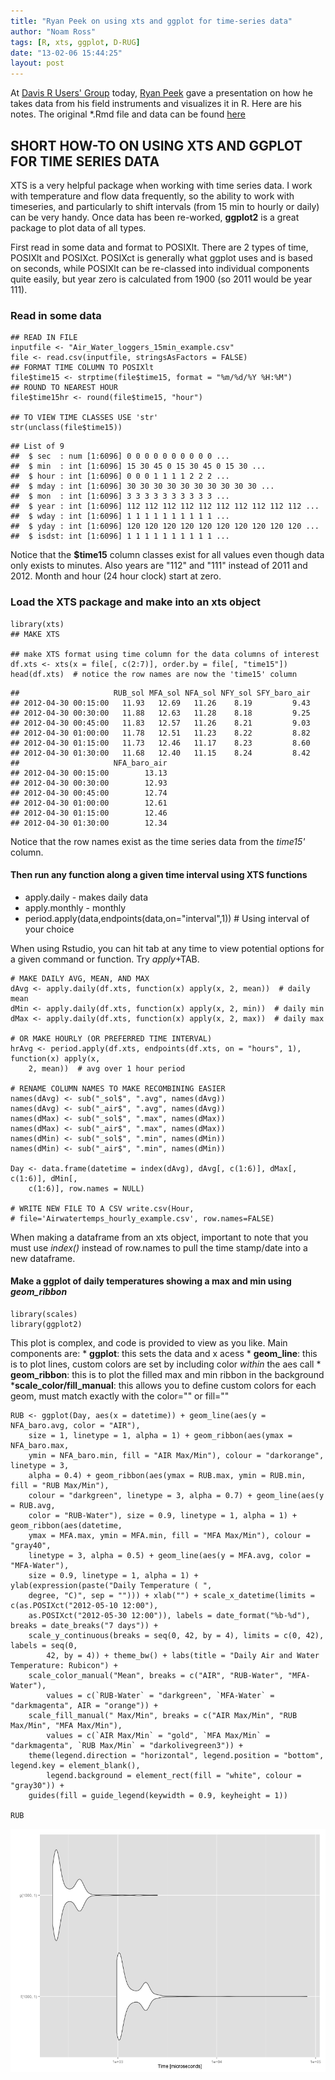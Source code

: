 ```yaml
---
title: "Ryan Peek on using xts and ggplot for time-series data"
author: "Noam Ross"
tags: [R, xts, ggplot, D-RUG]
date: "13-02-06 15:44:25"
layout: post
--- 
```



At [Davis R Users'
Group](http://www.noamross.net/davis-r-users-group.html) today, [Ryan
Peek](http://watershed.ucdavis.edu/people/ryan-peek) gave a presentation
on how he takes data from his field instruments and visualizes it in R.
Here are his notes. The original \*.Rmd file and data can be found
[here](https://gist.github.com/noamross/4727029)

SHORT HOW-TO ON USING XTS AND GGPLOT FOR TIME SERIES DATA
---------------------------------------------------------

XTS is a very helpful package when working with time series data. I work
with temperature and flow data frequently, so the ability to work with
timeseries, and particularly to shift intervals (from 15 min to hourly
or daily) can be very handy. Once data has been re-worked, **ggplot2**
is a great package to plot data of all types.

First read in some data and format to POSIXlt. There are 2 types of
time, POSIXlt and POSIXct. POSIXct is generally what ggplot uses and is
based on seconds, while POSIXlt can be re-classed into individual
components quite easily, but year zero is calculated from 1900 (so 2011
would be year 111).

### Read in some data

~~~~ {.r}
## READ IN FILE
inputfile <- "Air_Water_loggers_15min_example.csv"
file <- read.csv(inputfile, stringsAsFactors = FALSE)
## FORMAT TIME COLUMN TO POSIXlt
file$time15 <- strptime(file$time15, format = "%m/%d/%Y %H:%M")
## ROUND TO NEAREST HOUR
file$time15hr <- round(file$time15, "hour")

## TO VIEW TIME CLASSES USE 'str'
str(unclass(file$time15))
~~~~

    ## List of 9
    ##  $ sec  : num [1:6096] 0 0 0 0 0 0 0 0 0 0 ...
    ##  $ min  : int [1:6096] 15 30 45 0 15 30 45 0 15 30 ...
    ##  $ hour : int [1:6096] 0 0 0 1 1 1 1 2 2 2 ...
    ##  $ mday : int [1:6096] 30 30 30 30 30 30 30 30 30 30 ...
    ##  $ mon  : int [1:6096] 3 3 3 3 3 3 3 3 3 3 ...
    ##  $ year : int [1:6096] 112 112 112 112 112 112 112 112 112 112 ...
    ##  $ wday : int [1:6096] 1 1 1 1 1 1 1 1 1 1 ...
    ##  $ yday : int [1:6096] 120 120 120 120 120 120 120 120 120 120 ...
    ##  $ isdst: int [1:6096] 1 1 1 1 1 1 1 1 1 1 ...

Notice that the **\$time15** column classes exist for all values even
though data only exists to minutes. Also years are "112" and "111"
instead of 2011 and 2012. Month and hour (24 hour clock) start at zero.

### Load the XTS package and make into an xts object

~~~~ {.r}
library(xts)
## MAKE XTS

## make XTS format using time column for the data columns of interest
df.xts <- xts(x = file[, c(2:7)], order.by = file[, "time15"])
head(df.xts)  # notice the row names are now the 'time15' column
~~~~

    ##                     RUB_sol MFA_sol NFA_sol NFY_sol SFY_baro_air
    ## 2012-04-30 00:15:00   11.93   12.69   11.26    8.19         9.43
    ## 2012-04-30 00:30:00   11.88   12.63   11.28    8.18         9.25
    ## 2012-04-30 00:45:00   11.83   12.57   11.26    8.21         9.03
    ## 2012-04-30 01:00:00   11.78   12.51   11.23    8.22         8.82
    ## 2012-04-30 01:15:00   11.73   12.46   11.17    8.23         8.60
    ## 2012-04-30 01:30:00   11.68   12.40   11.15    8.24         8.42
    ##                     NFA_baro_air
    ## 2012-04-30 00:15:00        13.13
    ## 2012-04-30 00:30:00        12.93
    ## 2012-04-30 00:45:00        12.74
    ## 2012-04-30 01:00:00        12.61
    ## 2012-04-30 01:15:00        12.46
    ## 2012-04-30 01:30:00        12.34

Notice that the row names exist as the time series data from the
*time15'* column.

#### Then run any function along a given time interval using XTS functions

-   apply.daily - makes daily data
-   apply.monthly - monthly
-   period.apply(data,endpoints(data,on="interval",1)) \# Using interval
    of your choice

When using Rstudio, you can hit tab at any time to view potential
options for a given command or function. Try *apply*+TAB.

~~~~ {.r}
# MAKE DAILY AVG, MEAN, AND MAX
dAvg <- apply.daily(df.xts, function(x) apply(x, 2, mean))  # daily mean
dMin <- apply.daily(df.xts, function(x) apply(x, 2, min))  # daily min
dMax <- apply.daily(df.xts, function(x) apply(x, 2, max))  # daily max

# OR MAKE HOURLY (OR PREFERRED TIME INTERVAL)
hrAvg <- period.apply(df.xts, endpoints(df.xts, on = "hours", 1), function(x) apply(x, 
    2, mean))  # avg over 1 hour period

# RENAME COLUMN NAMES TO MAKE RECOMBINING EASIER
names(dAvg) <- sub("_sol$", ".avg", names(dAvg))
names(dAvg) <- sub("_air$", ".avg", names(dAvg))
names(dMax) <- sub("_sol$", ".max", names(dMax))
names(dMax) <- sub("_air$", ".max", names(dMax))
names(dMin) <- sub("_sol$", ".min", names(dMin))
names(dMin) <- sub("_air$", ".min", names(dMin))

Day <- data.frame(datetime = index(dAvg), dAvg[, c(1:6)], dMax[, c(1:6)], dMin[, 
    c(1:6)], row.names = NULL)

# WRITE NEW FILE TO A CSV write.csv(Hour,
# file='Airwatertemps_hourly_example.csv', row.names=FALSE)
~~~~

When making a dataframe from an xts object, important to note that you
must use *index()* instead of row.names to pull the time stamp/date into
a new dataframe.

#### Make a ggplot of daily temperatures showing a max and min using *geom\_ribbon*

~~~~ {.r}
library(scales)
library(ggplot2)
~~~~

This plot is complex, and code is provided to view as you like. Main
components are: \* **ggplot**: this sets the data and x acess \*
**geom\_line**: this is to plot lines, custom colors are set by
including color *within* the aes call \* **geom\_ribbon**: this is to
plot the filled max and min ribbon in the background
\***scale\_color/fill\_manual**: this allows you to define custom colors
for each geom, must match exactly with the color="" or fill=""

~~~~ {.r}
RUB <- ggplot(Day, aes(x = datetime)) + geom_line(aes(y = NFA_baro.avg, color = "AIR"), 
    size = 1, linetype = 1, alpha = 1) + geom_ribbon(aes(ymax = NFA_baro.max, 
    ymin = NFA_baro.min, fill = "AIR Max/Min"), colour = "darkorange", linetype = 3, 
    alpha = 0.4) + geom_ribbon(aes(ymax = RUB.max, ymin = RUB.min, fill = "RUB Max/Min"), 
    colour = "darkgreen", linetype = 3, alpha = 0.7) + geom_line(aes(y = RUB.avg, 
    color = "RUB-Water"), size = 0.9, linetype = 1, alpha = 1) + geom_ribbon(aes(datetime, 
    ymax = MFA.max, ymin = MFA.min, fill = "MFA Max/Min"), colour = "gray40", 
    linetype = 3, alpha = 0.5) + geom_line(aes(y = MFA.avg, color = "MFA-Water"), 
    size = 0.9, linetype = 1, alpha = 1) + ylab(expression(paste("Daily Temperature ( ", 
    degree, "C)", sep = ""))) + xlab("") + scale_x_datetime(limits = c(as.POSIXct("2012-05-10 12:00"), 
    as.POSIXct("2012-05-30 12:00")), labels = date_format("%b-%d"), breaks = date_breaks("7 days")) + 
    scale_y_continuous(breaks = seq(0, 42, by = 4), limits = c(0, 42), labels = seq(0, 
        42, by = 4)) + theme_bw() + labs(title = "Daily Air and Water Temperature: Rubicon") + 
    scale_color_manual("Mean", breaks = c("AIR", "RUB-Water", "MFA-Water"), 
        values = c(`RUB-Water` = "darkgreen", `MFA-Water` = "darkmagenta", AIR = "orange")) + 
    scale_fill_manual(" Max/Min", breaks = c("AIR Max/Min", "RUB Max/Min", "MFA Max/Min"), 
        values = c(`AIR Max/Min` = "gold", `MFA Max/Min` = "darkmagenta", `RUB Max/Min` = "darkolivegreen3")) + 
    theme(legend.direction = "horizontal", legend.position = "bottom", legend.key = element_blank(), 
        legend.background = element_rect(fill = "white", colour = "gray30")) + 
    guides(fill = guide_legend(keywidth = 0.9, keyheight = 1))

RUB
~~~~

![](images/unnamed-chunk-1.png)
